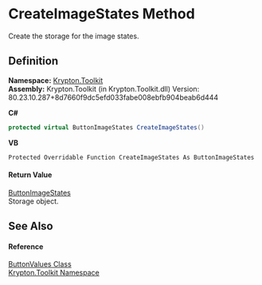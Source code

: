 # CreateImageStates Method


Create the storage for the image states.



## Definition
**Namespace:** <a href="79d2eac2-21f4-54ff-7552-b20c33c30600.md">Krypton.Toolkit</a>  
**Assembly:** Krypton.Toolkit (in Krypton.Toolkit.dll) Version: 80.23.10.287+8d7660f9dc5efd033fabe008ebfb904beab6d444

**C#**
``` C#
protected virtual ButtonImageStates CreateImageStates()
```
**VB**
``` VB
Protected Overridable Function CreateImageStates As ButtonImageStates
```



#### Return Value
<a href="967610a5-017d-c40c-44ee-37ded8ed5046.md">ButtonImageStates</a>  
Storage object.

## See Also


#### Reference
<a href="d8a8ca9d-7dcd-5cef-2f1c-724e4e0df04c.md">ButtonValues Class</a>  
<a href="79d2eac2-21f4-54ff-7552-b20c33c30600.md">Krypton.Toolkit Namespace</a>  
